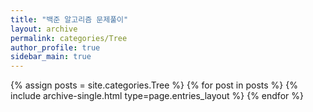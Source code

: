 ```yaml
---
title: "백준 알고리즘 문제풀이"
layout: archive
permalink: categories/Tree
author_profile: true
sidebar_main: true
---
```



{% assign posts = site.categories.Tree %}
{% for post in posts %} {% include archive-single.html type=page.entries_layout %} {% endfor %}